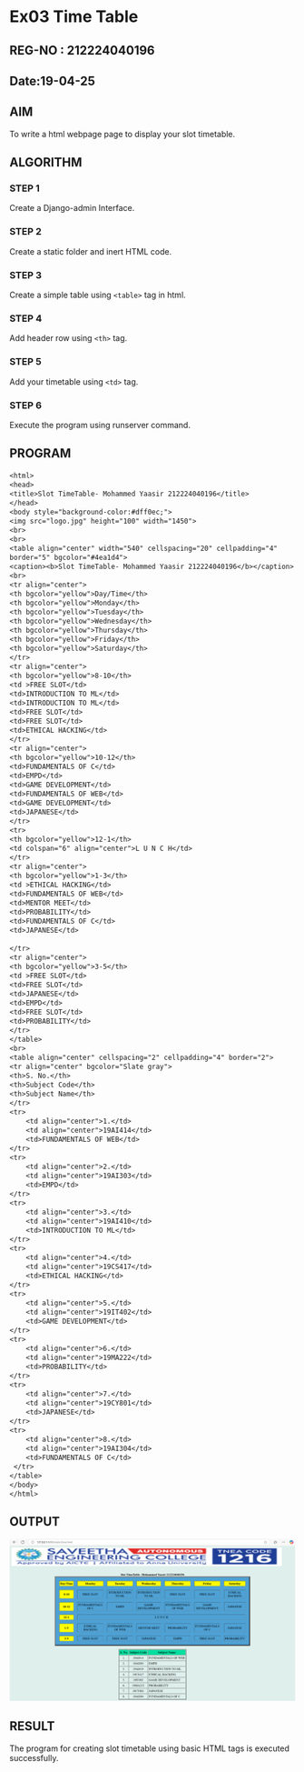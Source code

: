 # Ex03 Time Table
## REG-NO : 212224040196
## Date:19-04-25

## AIM
To write a html webpage page to display your slot timetable.

## ALGORITHM
### STEP 1
Create a Django-admin Interface.

### STEP 2
Create a static folder and inert HTML code.

### STEP 3
Create a simple table using ```<table>``` tag in html.

### STEP 4
Add header row using ```<th>``` tag.

### STEP 5
Add your timetable using ```<td>``` tag.

### STEP 6
Execute the program using runserver command.

## PROGRAM

```
<html>
<head>
<title>Slot TimeTable- Mohammed Yaasir 212224040196</title>
</head>
<body style="background-color:#dff0ec;">
<img src="logo.jpg" height="100" width="1450">
<br>
<br>
<table align="center" width="540" cellspacing="20" cellpadding="4"
border="5" bgcolor="#4ea1d4">
<caption><b>Slot TimeTable- Mohammed Yaasir 212224040196</b></caption>
<br>
<tr align="center">
<th bgcolor="yellow">Day/Time</th>
<th bgcolor="yellow">Monday</th>
<th bgcolor="yellow">Tuesday</th>
<th bgcolor="yellow">Wednesday</th>
<th bgcolor="yellow">Thursday</th>
<th bgcolor="yellow">Friday</th>
<th bgcolor="yellow">Saturday</th>
</tr>
<tr align="center">
<th bgcolor="yellow">8-10</th>
<td >FREE SLOT</td>
<td>INTRODUCTION TO ML</td>
<td>INTRODUCTION TO ML</td>
<td>FREE SLOT</td>
<td>FREE SLOT</td>
<td>ETHICAL HACKING</td>
</tr>
<tr align="center">
<th bgcolor="yellow">10-12</th>
<td>FUNDAMENTALS OF C</td>
<td>EMPD</td>
<td>GAME DEVELOPMENT</td>
<td>FUNDAMENTALS OF WEB</td>
<td>GAME DEVELOPMENT</td>
<td>JAPANESE</td>
</tr>
<tr>
<th bgcolor="yellow">12-1</th>
<td colspan="6" align="center">L U N C H</td>
</tr>
<tr align="center">
<th bgcolor="yellow">1-3</th>
<td >ETHICAL HACKING</td>
<td>FUNDAMENTALS OF WEB</td>
<td>MENTOR MEET</td>
<td>PROBABILITY</td>
<td>FUNDAMENTALS OF C</td>
<td>JAPANESE</td>

</tr>
<tr align="center">
<th bgcolor="yellow">3-5</th>
<td >FREE SLOT</td>
<td>FREE SLOT</td>
<td>JAPANESE</td>
<td>EMPD</td>
<td>FREE SLOT</td>
<td>PROBABILITY</td>
</tr>
</table>
<br>
<table align="center" cellspacing="2" cellpadding="4" border="2">
<tr align="center" bgcolor="Slate gray">
<th>S. No.</th>
<th>Subject Code</th>
<th>Subject Name</th>
</tr>
<tr>
    <td align="center">1.</td>
    <td align="center">19AI414</td>
    <td>FUNDAMENTALS OF WEB</td>
</tr>
<tr>
    <td align="center">2.</td>
    <td align="center">19AI303</td>
    <td>EMPD</td>
</tr>
<tr>
    <td align="center">3.</td>
    <td align="center">19AI410</td>
    <td>INTRODUCTION TO ML</td>
</tr>
<tr>
    <td align="center">4.</td>
    <td align="center">19CS417</td>
    <td>ETHICAL HACKING</td>
</tr>
<tr>
    <td align="center">5.</td>
    <td align="center">19IT402</td>
    <td>GAME DEVELOPMENT</td>
</tr>
<tr>
    <td align="center">6.</td>
    <td align="center">19MA222</td>
    <td>PROBABILITY</td>
</tr>
<tr>
    <td align="center">7.</td>
    <td align="center">19CY801</td>
    <td>JAPANESE</td>
</tr>
<tr>
    <td align="center">8.</td>
    <td align="center">19AI304</td>
    <td>FUNDAMENTALS OF C</td>
 </tr>
</table>
</body>
</html>
```

## OUTPUT
![alt text](webexp3.png)

## RESULT
The program for creating slot timetable using basic HTML tags is executed successfully.

